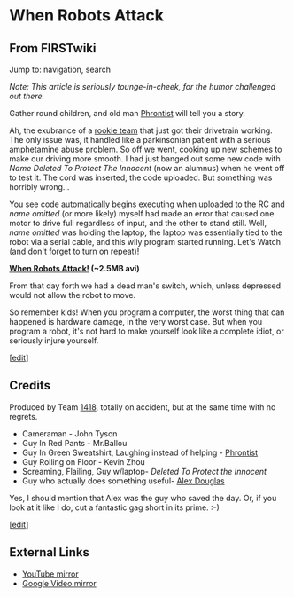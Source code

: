 # When Robots Attack

## From FIRSTwiki

Jump to: navigation, search

_Note: This article is seriously tounge-in-cheek, for the humor challenged out there._

Gather round children, and old man [Phrontist](Phrontist "Phrontist") will tell you a story.

Ah, the exubrance of a [rookie team](1418 "1418") that just got their drivetrain working. The only issue was, it handled like a parkinsonian patient with a serious amphetamine abuse problem. So off we went, cooking up new schemes to make our driving more smooth. I had just banged out some new code with _Name Deleted To Protect The Innocent_ (now an alumnus) when he went off to test it. The cord was inserted, the code uploaded. But something was horribly wrong...

You see code automatically begins executing when uploaded to the RC and _name omitted_ (or more likely) myself had made an error that caused one motor to drive full regardless of input, and the other to stand still. Well, _name omitted_ was holding the laptop, the laptop was essentially tied to the robot via a serial cable, and this wily program started running. Let's Watch (and don't forget to turn on repeat)!

**[When Robots Attack!](/media/2/2e/RobotAttack.avi "RobotAttack.avi") (~2.5MB avi)**

From that day forth we had a dead man's switch, which, unless depressed would not allow the robot to move.

So remember kids! When you program a computer, the worst thing that can happened is hardware damage, in the very worst case. But when you program a robot, it's not hard to make yourself look like a complete idiot, or seriously injure yourself.

[[edit](/index.php?title=When_Robots_Attack&action=edit&section=1 "Edit
section: Credits")]

## Credits

Produced by Team [1418](1418 "1418"), totally on accident, but at the same time with no regrets.

- Cameraman - John Tyson
- Guy In Red Pants - Mr.Ballou
- Guy In Green Sweatshirt, Laughing instead of helping - [Phrontist](Phrontist "Phrontist")
- Guy Rolling on Floor - Kevin Zhou
- Screaming, Flailing, Guy w/laptop- _Deleted To Protect the Innocent_
- Guy who actually does something useful- [Alex Douglas](User:Alex_Douglas "User:Alex Douglas")

Yes, I should mention that Alex was the guy who saved the day. Or, if you look at it like I do, cut a fantastic gag short in its prime. :-)

[[edit](/index.php?title=When_Robots_Attack&action=edit&section=2 "Edit
section: External Links")]

## External Links

- [YouTube mirror](http://www.youtube.com/watch?v=9CA05JXUSyc "http://www.youtube.com/watch?v=9CA05JXUSyc")
- [Google Video mirror](http://video.google.com/videoplay?docid=-8994573731632032514 "http://video.google.com/videoplay?docid=-8994573731632032514")
